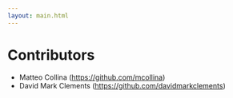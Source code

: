 ```yaml
---
layout: main.html
---
```


# Contributors

- Matteo Collina (https://github.com/mcollina)
- David Mark Clements (https://github.com/davidmarkclements)
